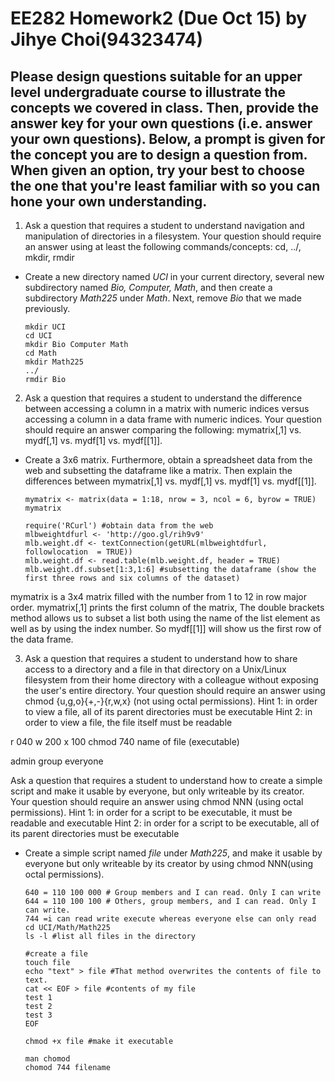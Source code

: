 # EE282 Homework2 (Due Oct 15) by Jihye Choi(94323474)
## Please design questions suitable for an upper level undergraduate course to illustrate the concepts we covered in class. Then, provide the answer key for your own questions (i.e. answer your own questions). Below, a prompt is given for the concept you are to design a question from. When given an option, try your best to choose the one that you're least familiar with so you can hone your own understanding.
1. Ask a question that requires a student to understand navigation and manipulation of directories in a filesystem. Your question should require an answer using at least the following commands/concepts: cd, ../, mkdir, rmdir  
* Create a new directory named _UCI_ in your current directory, several new subdirectory named _Bio, Computer, Math_, and then create a subdirectory _Math225_ under _Math_. Next, remove _Bio_ that we made previously.

      mkdir UCI
      cd UCI
      mkdir Bio Computer Math
      cd Math 
      mkdir Math225
      ../
      rmdir Bio

2. Ask a question that requires a student to understand the difference between accessing a column in a matrix with numeric indices versus accessing a column in a data frame with numeric indices. Your question should require an answer comparing the following: mymatrix[,1] vs. mydf[,1] vs. mydf[1] vs. mydf[[1]].
* Create a 3x6 matrix. Furthermore, obtain a spreadsheet data from the web and subsetting the dataframe like a matrix. Then explain the differences between mymatrix[,1] vs. mydf[,1] vs. mydf[1] vs. mydf[[1]].  

      mymatrix <- matrix(data = 1:18, nrow = 3, ncol = 6, byrow = TRUE)
      mymatrix

      require('RCurl') #obtain data from the web
      mlbweightdfurl <- 'http://goo.gl/rih9v9'
      mlb.weight.df <- textConnection(getURL(mlbweightdfurl, followlocation  = TRUE))
      mlb.weight.df <- read.table(mlb.weight.df, header = TRUE) 
      mlb.weight.df.subset[1:3,1:6] #subsetting the dataframe (show the first three rows and six columns of the dataset)

mymatrix is a 3x4 matrix filled with the number from 1 to 12 in row major order. 
mymatrix[,1] prints the first column of the matrix, 
The double brackets method allows us to subset a list both using the name of the list element as well as by using the index number. So mydf[[1]] will show us the first row of the data frame.


3. Ask a question that requires a student to understand how to share access to a directory and a file in that directory on a Unix/Linux filesystem from their home directory with a colleague without exposing the user's entire directory. Your question should require an answer using chmod {u,g,o}{+,-}{r,w,x} (not using octal permissions).
Hint 1: in order to view a file, all of its parent directories must be executable
Hint 2: in order to view a file, the file itself must be readable

r 040
w 200
x 100
chmod 740 name of file (executable)

admin group everyone

Ask a question that requires a student to understand how to create a simple script and make it usable by everyone, but only writeable by its creator. Your question should require an answer using chmod NNN (using octal permissions).
Hint 1: in order for a script to be executable, it must be readable and executable
Hint 2: in order for a script to be executable, all of its parent directories must be executable

* Create a simple script named _file_ under _Math225_, and make it usable by everyone but only writeable by its creator by using chmod NNN(using octal permissions). 


      640 = 110 100 000 # Group members and I can read. Only I can write
      644 = 110 100 100 # Others, group members, and I can read. Only I can write.
      744 =i can read write execute whereas everyone else can only read
      cd UCI/Math/Math225
      ls -l #list all files in the directory

      #create a file 
      touch file 
      echo "text" > file #That method overwrites the contents of file to text.
      cat << EOF > file #contents of my file 
      test 1
      test 2 
      test 3
      EOF

      chmod +x file #make it executable

      man chomod
      chomod 744 filename 

